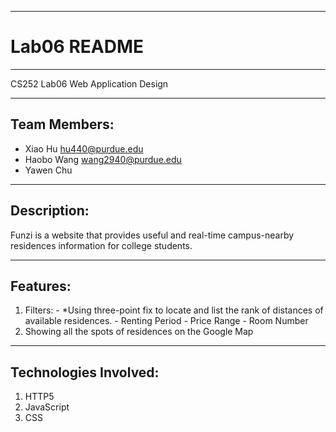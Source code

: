--------------
# Lab06 README
--------------
  CS252 Lab06 Web Application Design

-------------
Team Members:
-------------

  - Xiao Hu	hu440@purdue.edu
  - Haobo Wang	wang2940@purdue.edu
  - Yawen Chu   

------------
Description:
------------
  Funzi is a website that provides useful and real-time campus-nearby residences information for college students. 
  
---------
Features:
---------
  1. Filters:
    - *Using three-point fix to locate and list the rank of distances of available residences.
    - Renting Period
    - Price Range
    - Room Number
  2. Showing all the spots of residences on the Google Map
    
----------------------
Technologies Involved:
----------------------
  1. HTTP5
  2. JavaScript
  3. CSS
  
  
